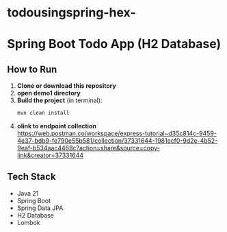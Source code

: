 # todousingspring-hex-
# Spring Boot Todo App (H2 Database)


## How to Run

1. **Clone or download this repository**
2. **open demo1 directory**
3. **Build the project** (in terminal):
   ```bash
   mvn clean install
2. **olink to endpoint collection**
   https://web.postman.co/workspace/express-tutorial~d35c814c-9459-4e37-bdb9-fe790e55b581/collection/37331644-1981ecf0-9d2e-4b52-9eaf-b534aac4468c?action=share&source=copy-link&creator=37331644


## Tech Stack

- Java 21
- Spring Boot
- Spring Data JPA
- H2 Database
- Lombok
